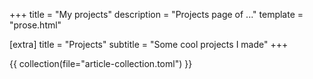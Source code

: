 +++
title = "My projects"
description = "Projects page of ..."
template = "prose.html"

[extra]
title = "Projects"
subtitle = "Some cool projects I made"
+++

{{ collection(file="article-collection.toml") }}
